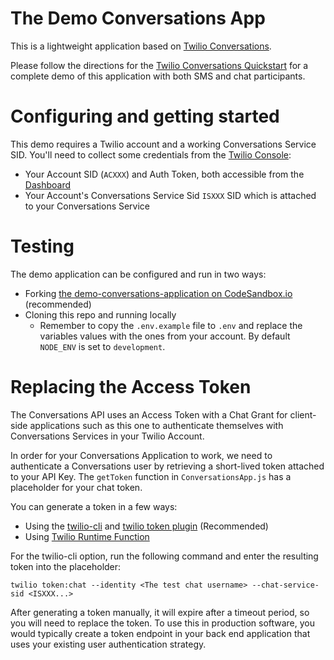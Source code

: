 # The Demo Conversations App

This is a lightweight application based on [Twilio Conversations](https://www.twilio.com/docs/conversations).

Please follow the directions for the [Twilio Conversations Quickstart](https://www.twilio.com/docs/conversations/quickstart) for a complete demo of this application with both SMS and chat participants.

# Configuring and getting started

This demo requires a Twilio account and a working Conversations Service SID.
You'll need to collect some credentials from the [Twilio Console](https://www.twilio.com/console):
* Your Account SID (`ACXXX`) and Auth Token, both accessible from the [Dashboard](https://twilio.com/console/dashboard)
* Your Account's Conversations Service Sid `ISXXX` SID which is attached to your Conversations Service

# Testing

The demo application can be configured and run in two ways:
* Forking [the demo-conversations-application on CodeSandbox.io](https://codesandbox.io/s/github/TwilioDevEd/conversations-demo) (recommended)
* Cloning this repo and running locally
  * Remember to copy the `.env.example` file to `.env` and replace the variables values with
  the ones from your account. By default `NODE_ENV` is set to `development`.
  

# Replacing the Access Token

The Conversations API uses an Access Token with a Chat Grant for client-side applications such as this one to authenticate themselves with Conversations Services in your Twilio Account.

In order for your Conversations Application to work, we need to authenticate a Conversations user by retrieving a short-lived token attached to your API Key. The `getToken` function in `ConversationsApp.js` has a placeholder for your chat token.

You can generate a token in a few ways:
* Using the [twilio-cli](https://www.twilio.com/docs/twilio-cli/quickstart) and [twilio token plugin](https://github.com/twilio-labs/plugin-token) (Recommended)
* Using [Twilio Runtime Function](https://www.twilio.com/docs/runtime/functions)

 For the twilio-cli option, run the following command and enter the resulting token into the placeholder:
 
 `twilio token:chat --identity <The test chat username> --chat-service-sid <ISXXX...>`

After generating a token manually, it will expire after a timeout period, so you will need to replace the token. To use this in production software, you would typically create a token endpoint in your back end application that uses your existing user authentication strategy.
